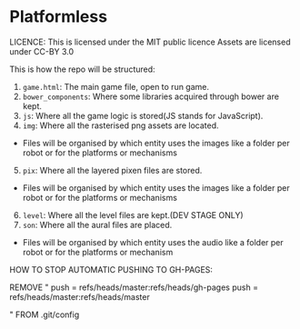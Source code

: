 Platformless
============
LICENCE: 
This is licensed under the MIT public licence
Assets are licensed under CC-BY 3.0

This is how the repo will be structured:

1. `game.html`: The main game file, open to run game.
2. `bower_components`: Where some libraries acquired through bower are kept.
3. `js`: Where all the game logic is stored(JS stands for JavaScript).
4. `img`: Where all the rasterised png assets are located.
  * Files will be organised by which entity uses the images
  like a folder per robot or for the platforms or mechanisms
5. `pix`: Where all the layered pixen files are stored.
  * Files will be organised by which entity uses the images
  like a folder per robot or for the platforms or mechanisms
6. `level`: Where all the level files are kept.(DEV STAGE ONLY)
7. `son`: Where all the aural files are placed.
  * Files will be organised by which entity uses the audio
  like a folder per robot or for the platforms or mechanism




  HOW TO STOP AUTOMATIC PUSHING TO GH-PAGES:

  REMOVE
  "
  push = refs/heads/master:refs/heads/gh-pages
  push = refs/heads/master:refs/heads/master

  "
FROM .git/config
